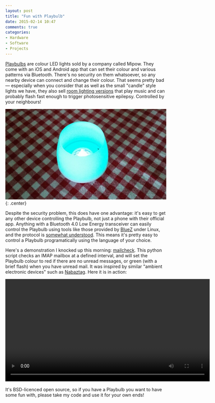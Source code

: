 ```yaml
---
layout: post
title: "Fun with Playbulb"
date: 2015-02-14 10:47
comments: true
categories: 
- Hardware
- Software
- Projects
---
```


[Playbulbs](http://www.playbulb.com/en/index.html) are colour LED lights sold by a company called Mipow. They come with an iOS and Android app that can set their colour and various patterns via Bluetooth. There's no security on them whatsoever, so any nearby device can connect and change their colour. That seems pretty bad &mdash; especially when you consider that as well as the small "candle" style lights we have, they also sell [room lighting versions](http://www.playbulb.com/en/playbulb-color.html#meet-playbulb-color) that play music and can probably flash fast enough to trigger photosensitive epilepsy. Controlled by your neighbours!

![Playbulb Candle](/img/blog/2015/playbulb.jpg){: .center}

Despite the security problem, this does have one advantage: it's easy to get any other device controlling the Playbulb, not just a phone with their official app. Anything with a Bluetooth 4.0 Low Energy transceiver can easily control the Playbulb using tools like those provided by [BlueZ](http://www.bluez.org/) under Linux, and the protocol is [somewhat understood](https://pdominique.wordpress.com/2015/01/02/hacking-playbulb-candles/). This means it's pretty easy to control a Playbulb programatically using the language of your choice.

Here's a demonstration I knocked up this morning: [mailcheck](https://github.com/ianrenton/playbulb-tools/blob/master/mailcheck/mailcheck.py). This python script checks an IMAP mailbox at a defined interval, and will set the Playbulb colour to red if there are no unread messages, or green (with a brief flash) when you have unread mail. It was inspired by similar "ambient electronic devices" such as [Nabaztag](https://en.wikipedia.org/wiki/Nabaztag). Here it is in action:

<center><video width="640" controls><source src="https://video.ianrenton.com/playbulb/mailboxcheck.mp4" type="video/mp4"></video></center>

It's BSD-licenced open source, so if you have a Playbulb you want to have some fun with, please take my code and use it for your own ends!

